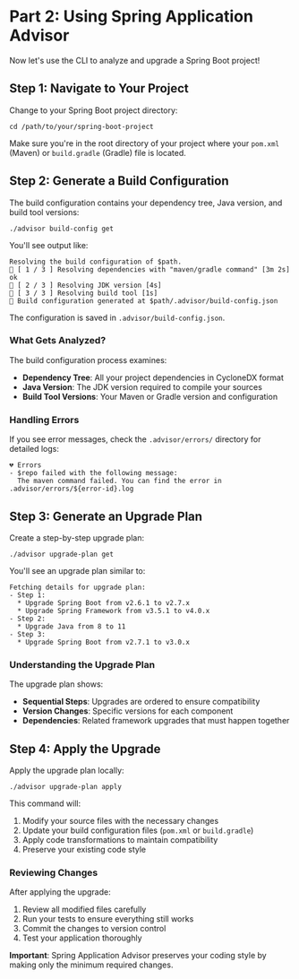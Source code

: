 # Part 2: Using Spring Application Advisor

Now let's use the CLI to analyze and upgrade a Spring Boot project!

## Step 1: Navigate to Your Project

Change to your Spring Boot project directory:

```copy-and-edit
cd /path/to/your/spring-boot-project
```

Make sure you're in the root directory of your project where your `pom.xml` (Maven) or `build.gradle` (Gradle) file is located.

## Step 2: Generate a Build Configuration

The build configuration contains your dependency tree, Java version, and build tool versions:

```execute
./advisor build-config get
```

You'll see output like:

```
Resolving the build configuration of $path.
🏃 [ 1 / 3 ] Resolving dependencies with "maven/gradle command" [3m 2s] ok
🏃 [ 2 / 3 ] Resolving JDK version [4s]
🏃 [ 3 / 3 ] Resolving build tool [1s]
🚀 Build configuration generated at $path/.advisor/build-config.json
```

The configuration is saved in `.advisor/build-config.json`.

### What Gets Analyzed?

The build configuration process examines:

- **Dependency Tree**: All your project dependencies in CycloneDX format
- **Java Version**: The JDK version required to compile your sources
- **Build Tool Versions**: Your Maven or Gradle version and configuration

### Handling Errors

If you see error messages, check the `.advisor/errors/` directory for detailed logs:

```
💔 Errors
- $repo failed with the following message:
  The maven command failed. You can find the error in .advisor/errors/${error-id}.log
```

## Step 3: Generate an Upgrade Plan

Create a step-by-step upgrade plan:

```execute
./advisor upgrade-plan get
```

You'll see an upgrade plan similar to:

```
Fetching details for upgrade plan:
- Step 1:
  * Upgrade Spring Boot from v2.6.1 to v2.7.x
  * Upgrade Spring Framework from v3.5.1 to v4.0.x
- Step 2:
  * Upgrade Java from 8 to 11
- Step 3:
  * Upgrade Spring Boot from v2.7.1 to v3.0.x
```

### Understanding the Upgrade Plan

The upgrade plan shows:

- **Sequential Steps**: Upgrades are ordered to ensure compatibility
- **Version Changes**: Specific versions for each component
- **Dependencies**: Related framework upgrades that must happen together

## Step 4: Apply the Upgrade

Apply the upgrade plan locally:

```execute
./advisor upgrade-plan apply
```

This command will:

1. Modify your source files with the necessary changes
2. Update your build configuration files (`pom.xml` or `build.gradle`)
3. Apply code transformations to maintain compatibility
4. Preserve your existing code style

### Reviewing Changes

After applying the upgrade:

1. Review all modified files carefully
2. Run your tests to ensure everything still works
3. Commit the changes to version control
4. Test your application thoroughly

**Important**: Spring Application Advisor preserves your coding style by making only the minimum required changes.
